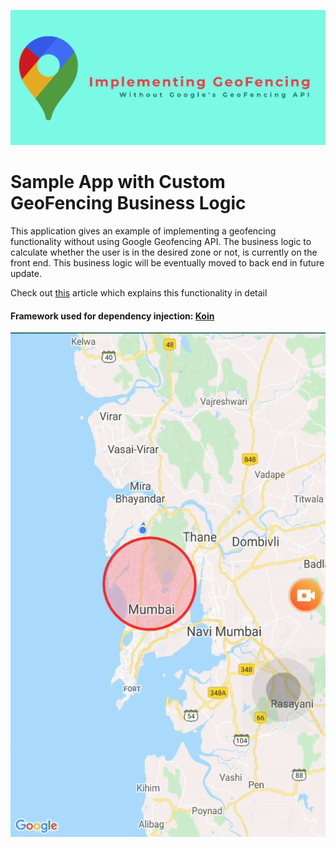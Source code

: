 
![screenshot](./img/geofencing_banner.png)
# Sample App with Custom GeoFencing Business Logic

This application gives an example of implementing a geofencing functionality without using Google Geofencing API. The business logic to calculate whether the user is in the desired zone or not, is currently on the front end. This business logic will be eventually moved to back end in future update.

Check out [this](https://medium.com/@kunalchaubal/using-a-generic-recyclerview-adapter-for-all-the-lists-in-your-android-application-6724501a9d) article which explains this functionality in detail

#### Framework used for dependency injection: [Koin](https://github.com/InsertKoinIO/koin)
![screenshot](./img/geofence.gif)
